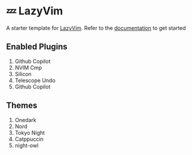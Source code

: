 # 💤 LazyVim

A starter template for [LazyVim](https://github.com/LazyVim/LazyVim).
Refer to the [documentation](https://lazyvim.github.io/installation) to get started

## Enabled Plugins

1. Github Copilot
2. NVIM Cmp
3. Silicon
4. Telescope Undo
5. Github Copilot

## Themes

1. Onedark
2. Nord
3. Tokyo Night
4. Catppuccin
5. night-owl
